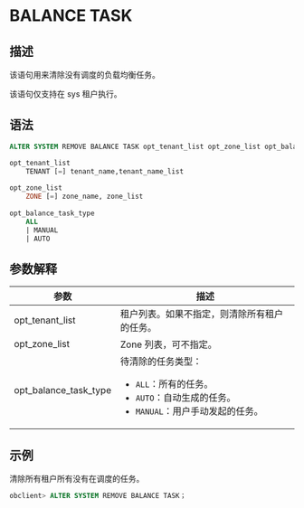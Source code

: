 # BALANCE TASK

## 描述

该语句用来清除没有调度的负载均衡任务。

该语句仅支持在 sys 租户执行。

## 语法

```sql
ALTER SYSTEM REMOVE BALANCE TASK opt_tenant_list opt_zone_list opt_balance_task_type;

opt_tenant_list
    TENANT [=] tenant_name,tenant_name_list
    
opt_zone_list
    ZONE [=] zone_name, zone_list
    
opt_balance_task_type
    ALL
    | MANUAL
    | AUTO
```

## 参数解释

|        **参数**       |           **描述**         |
|-----------------------|----------------------------|
| opt_tenant_list       | 租户列表。如果不指定，则清除所有租户的任务。    |
| opt_zone_list         | Zone 列表，可不指定。   |
| opt_balance_task_type | 待清除的任务类型： <ul><li> `ALL`：所有的任务。 </li>   <li> `AUTO`：自动生成的任务。</li>   <li> `MANUAL`：用户手动发起的任务。</li></ul>    |

## 示例

清除所有租户所有没有在调度的任务。

```sql
obclient> ALTER SYSTEM REMOVE BALANCE TASK；
```
